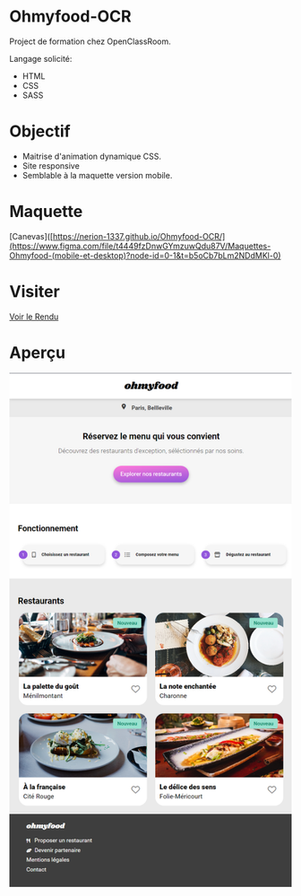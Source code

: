 # Ohmyfood-OCR

Project de formation chez OpenClassRoom.

Langage solicité:
- HTML
- CSS
- SASS

# Objectif 

- Maitrise d'animation dynamique CSS.
- Site responsive
- Semblable à la maquette version mobile.

# Maquette

[Canevas]([https://nerion-1337.github.io/Ohmyfood-OCR/](https://www.figma.com/file/t4449fzDnwGYmzuwQdu87V/Maquettes-Ohmyfood-(mobile-et-desktop)?node-id=0-1&t=b5oCb7bLm2NDdMKl-0)

# Visiter

[Voir le Rendu](https://nerion-1337.github.io/Ohmyfood-OCR/)


# Aperçu
![screenshot du site](./0-Order-Mission/screen/ohmyfood.png)


